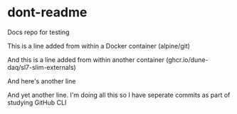 # dont-readme
Docs repo for testing

This is a line added from within a Docker container (alpine/git)

And this is a line added from within another container (ghcr.io/dune-daq/sl7-slim-externals)

And here's another line

And yet another line. I'm doing all this so I have seperate commits as part of studying GitHub CLI

